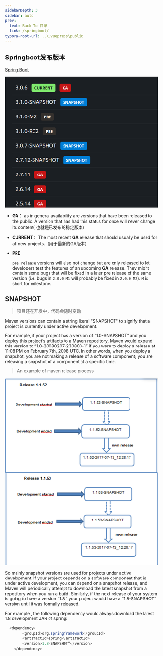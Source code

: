 ```yaml
---
sidebarDepth: 3
sidebar: auto
prev:
  text: Back To 目录
  link: /springboot/
typora-root-url: ..\.vuepress\public
---
```




## Springboot发布版本

[Spring Boot](https://spring.io/projects/spring-boot#learn)

![image-20230517101509661](/images/springboot/image-20230517101509661.png)

- **GA**： as in general availability are versions that have been released to the public. A version that has had this status for once will never change its content( 也就是已发布的稳定版本)

- **CURRENT**： The most recent **GA** release that should usually be used for all new projects.（用于最新的GA版本）

- **PRE**

  `pre release` versions will also not change but are only released to let developers test the features of an upcoming **GA** release. They might contain some bugs that will be fixed in a later pre release of the same version (i.e. bugs in `2.0.0 M1` will probably be fixed in `2.0.0 M2`). `M` is short for milestone.





## SNAPSHOT

> 项目还在开发中，代码会随时变动

Maven versions can contain a string literal "SNAPSHOT" to signify that a project is currently under active development.

For example, if your project has a version of “1.0-SNAPSHOT” and you deploy this project’s artifacts to a Maven repository, Maven would expand this version to “1.0-20080207-230803-1” if you were to deploy a release at 11:08 PM on February 7th, 2008 UTC. In other words, when you deploy a snapshot, you are not making a release of a software component; you are releasing a snapshot of a component at a specific time.

> An example of maven release process

![image-20230517102938535](/images/springboot/image-20230517102938535.png)

So mainly snapshot versions are used for projects under active development. If your project depends on a software component that is under active development, you can depend on a snapshot release, and Maven will periodically attempt to download the latest snapshot from a repository when you run a build. Similarly, if the next release of your system is going to have a version “1.8,” your project would have a “1.8-SNAPSHOT” version until it was formally released.

For example , the following dependency would always download the latest 1.8 development JAR of spring:

```java
  <dependency>
        <groupId>org.springframework</groupId>
        <artifactId>spring</artifactId>
        <version>1.8-SNAPSHOT”</version>
    </dependency>
```

